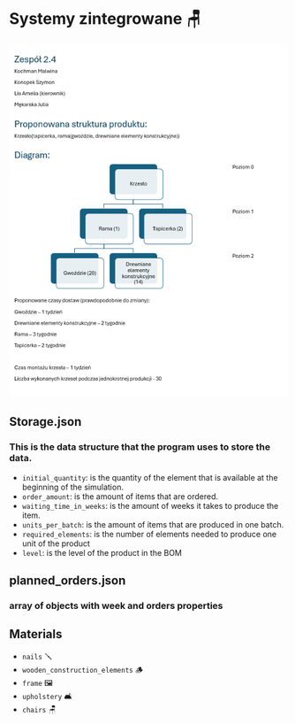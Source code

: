 # Systemy zintegrowane 🪑

![alt text](./images/image.png)

## Storage.json

### This is the data structure that the program uses to store the data.

- `initial_quantity`: is the quantity of the element that is available at the beginning of the simulation.
- `order_amount`: is the amount of items that are ordered.
- `waiting_time_in_weeks`: is the amount of weeks it takes to produce the item.
- `units_per_batch`: is the amount of items that are produced in one batch.
- `required_elements`: is the number of elements needed to produce one unit of the product
- `level`: is the level of the product in the BOM

## planned_orders.json

### array of objects with week and orders properties

## Materials

- `nails` 🪛
- `wooden_construction_elements` 🪵
- `frame` 🖼️
- `upholstery` 🛋️
- `chairs` 🪑
